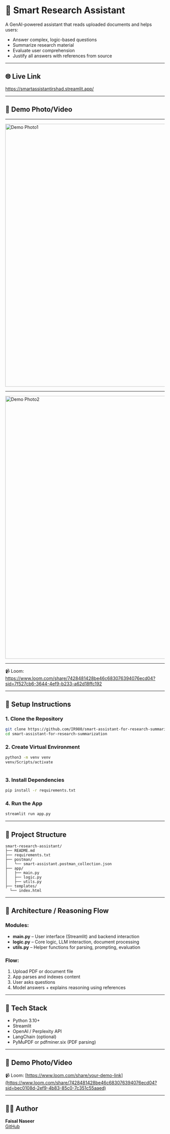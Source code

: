 
# 🧠 Smart Research Assistant

A GenAI-powered assistant that reads uploaded documents and helps users:
- Answer complex, logic-based questions
- Summarize research material
- Evaluate user comprehension
- Justify all answers with references from source

---

## 🌐 Live Link

https://smartassistantirshad.streamlit.app/

---

## 🎥 Demo Photo/Video

---

<img width="1440" height="829" alt="Demo Photo1" src="https://github.com/user-attachments/assets/4791994a-9c0b-49d7-b3b6-5593ad43face" />

---

<img width="1440" height="829" alt="Demo Photo2" src="https://github.com/user-attachments/assets/880061c2-db0b-4e9c-8ea5-56aebf519dc4" />

---

📹 Loom: https://www.loom.com/share/7428481428be46c683076394076ecd04?sid=7f527cb6-3644-4ef9-b233-a62d18ffc192

---

## 🚀 Setup Instructions

### 1. Clone the Repository

```bash
git clone https://github.com/IR980/smart-assistant-for-research-summarization.git
cd smart-assistant-for-research-summarization
```

### 2. Create Virtual Environment

```bash
python3 -m venv venv
venv/Scripts/activate
      
```

### 3. Install Dependencies

```bash
pip install -r requirements.txt
```

### 4. Run the App

```bash
streamlit run app.py
```

---

## 📂 Project Structure

```
smart-research-assistant/
├── README.md
├── requirements.txt
├── postman/
│   └── smart-assistant.postman_collection.json
├── app/
│   ├── main.py
│   ├── logic.py
│   ├── utils.py
├── templates/
  └── index.html
```

---

## 🧱 Architecture / Reasoning Flow

### Modules:

- **main.py** – User interface (Streamlit) and backend interaction
- **logic.py** – Core logic, LLM interaction, document processing
- **utils.py** – Helper functions for parsing, prompting, evaluation

### Flow:

1. Upload PDF or document file
2. App parses and indexes content
3. User asks questions
4. Model answers + explains reasoning using references

---

## 🧪 Tech Stack

- Python 3.10+
- Streamlit
- OpenAI / Perplexity API
- LangChain (optional)
- PyMuPDF or pdfminer.six (PDF parsing)

---

## 🎥 Demo Photo/Video 



📹 Loom: [https://www.loom.com/share/your-demo-link](https://www.loom.com/share/7428481428be46c683076394076ecd04?sid=bec0108d-2ef9-4b83-85c0-7c351c55aaed)

---

## 🧑‍💻 Author

**Faisal Naseer**  
[GitHub](https://github.com/IR980)
